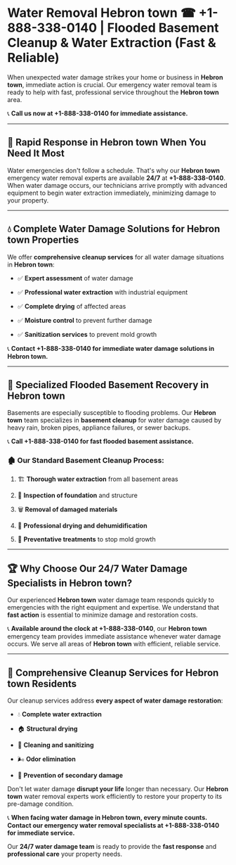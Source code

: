 # Water Removal Hebron town ☎ +1-888-338-0140 | Flooded Basement Cleanup & Water Extraction (Fast & Reliable)

When unexpected water damage strikes your home or business in **Hebron town**, immediate action is crucial. Our emergency water removal team is ready to help with fast, professional service throughout the **Hebron town** area. 

📞 **Call us now at +1-888-338-0140 for immediate assistance.**
---
## 🚀 Rapid Response in Hebron town When You Need It Most
Water emergencies don't follow a schedule. That's why our **Hebron town** emergency water removal experts are available **24/7** at **+1-888-338-0140**. When water damage occurs, our technicians arrive promptly with advanced equipment to begin water extraction immediately, minimizing damage to your property.
---
## 💧 Complete Water Damage Solutions for Hebron town Properties
We offer **comprehensive cleanup services** for all water damage situations in **Hebron town**:
- ✅ **Expert assessment** of water damage  
- ✅ **Professional water extraction** with industrial equipment  
- ✅ **Complete drying** of affected areas  
- ✅ **Moisture control** to prevent further damage  
- ✅ **Sanitization services** to prevent mold growth  
📞 **Contact +1-888-338-0140 for immediate water damage solutions in Hebron town.**
---
## 🌊 Specialized Flooded Basement Recovery in Hebron town
Basements are especially susceptible to flooding problems. Our **Hebron town** team specializes in **basement cleanup** for water damage caused by heavy rain, broken pipes, appliance failures, or sewer backups. 
📞 **Call +1-888-338-0140 for fast flooded basement assistance.**
### 🏚️ Our Standard Basement Cleanup Process:
1. 🏗️ **Thorough water extraction** from all basement areas  
2. 🔎 **Inspection of foundation** and structure  
3. 🗑️ **Removal of damaged materials**  
4. 💨 **Professional drying and dehumidification**  
5. 🚫 **Preventative treatments** to stop mold growth  
---
## 🏆 Why Choose Our 24/7 Water Damage Specialists in Hebron town?
Our experienced **Hebron town** water damage team responds quickly to emergencies with the right equipment and expertise. We understand that **fast action** is essential to minimize damage and restoration costs.
📞 **Available around the clock at +1-888-338-0140**, our **Hebron town** emergency team provides immediate assistance whenever water damage occurs. We serve all areas of **Hebron town** with efficient, reliable service.
---
## 🧹 Comprehensive Cleanup Services for Hebron town Residents
Our cleanup services address **every aspect of water damage restoration**:
- 💧 **Complete water extraction**  
- 🏠 **Structural drying**  
- 🧼 **Cleaning and sanitizing**  
- 🌬️ **Odor elimination**  
- 🚫 **Prevention of secondary damage**  
Don't let water damage **disrupt your life** longer than necessary. Our **Hebron town** water removal experts work efficiently to restore your property to its pre-damage condition.
📞 **When facing water damage in Hebron town, every minute counts. Contact our emergency water removal specialists at +1-888-338-0140 for immediate service.**
Our **24/7 water damage team** is ready to provide the **fast response** and **professional care** your property needs.

